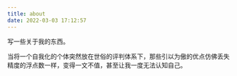 ```yaml
---
title: about
date: 2022-03-03 17:12:57
---
```


写一些关于我的东西。

当将一个自我化的个体突然放在世俗的评判体系下，那些引以为傲的优点仿佛丢失精度的浮点数一样，变得一文不值，甚至让我一度无法认知自己。

